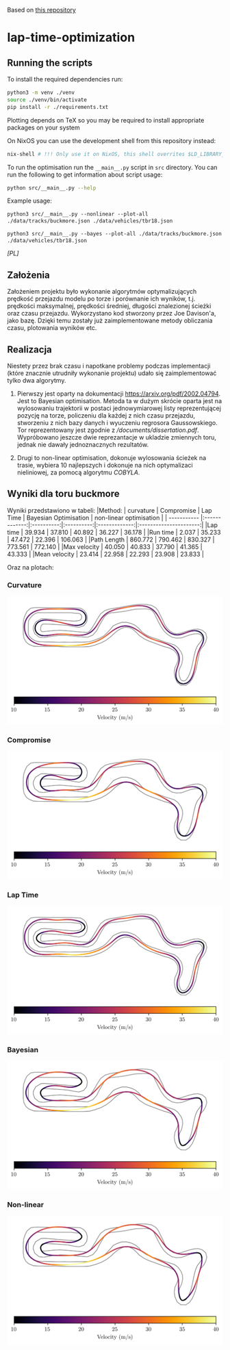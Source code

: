 Based on [this repository](https://github.com/joedavison17/dissertation/)
# lap-time-optimization

## Running the scripts
To install the required dependencies run:
```bash
python3 -m venv ./venv
source ./venv/bin/activate
pip install -r ./requirements.txt
```
Plotting depends on TeX so you may be required to install appropriate packages on your system

On NixOS you can use the development shell from this repository instead:
```bash
nix-shell # !!! Only use it on NixOS, this shell overrites $LD_LIBRARY_PATH which may break other systems
```

To run the optimisation run the `__main__.py` script in `src` directory. You can run the following to get information about script usage:
```bash
python src/__main__.py --help
```
Example usage:
```
python3 src/__main__.py --nonlinear --plot-all ./data/tracks/buckmore.json ./data/vehicles/tbr18.json
```
```
python3 src/__main__.py --bayes --plot-all ./data/tracks/buckmore.json ./data/vehicles/tbr18.json
```

*\[PL\]*
## Założenia

Założeniem projektu było wykonanie algorytmów optymalizujących prędkość przejazdu modelu po torze i porównanie ich wyników, t.j.
prędkości maksymalnej, prędkości średniej, długości znalezionej ścieżki oraz czasu przejazdu. Wykorzystano kod stworzony przez 
Joe Davison'a, jako bazę. Dzięki temu zostały już zaimplementowane metody obliczania czasu, plotowania wyników etc.  

## Realizacja

Niestety przez brak czasu i napotkane problemy podczas implementacji (które znacznie utrudniły wykonanie projektu)
udało się zaimplementować tylko dwa algorytmy.
1. Pierwszy jest oparty na dokumentacji https://arxiv.org/pdf/2002.04794. 
Jest to Bayesian optimisation. 
Metoda ta w dużym skrócie oparta jest na wylosowaniu trajektorii w postaci jednowymiarowej listy reprezentującej pozycję na torze, 
policzeniu dla każdej z nich czasu przejazdu, stworzeniu z nich bazy danych i
wyuczeniu regrosora Gaussowskiego. Tor reprezentowany jest zgodnie z */documents/dissertation.pdf*. 
Wypróbowano jeszcze dwie reprezantacje w ukladzie zmiennych toru, jednak nie dawały jednoznacznych rezultatów. 

2. Drugi to non-linear optimisation, dokonuje wylosowania ścieżek na trasie, wybiera 10 najlepszych i dokonuje na nich optymalizaci nieliniowej, 
za pomocą algorytmu *COBYLA*. 

## Wyniki dla toru buckmore
Wyniki przedstawiono w tabeli: 
|Method:       |   curvature   | Compromise | Lap Time | Bayesian Optimisation |  non-linear optimisation |
| ----------- |:-------------:|:----------:|:----------:|:-------------:|:----------------------:|
|Lap time      |     39.934    |   37.810  |   40.892    |     36.227    |           36.178      |
|Run time      |     2.037     |   35.233  |   47.472    |     22.396    |           106.063     |
|Path Length   |     860.772   |   790.462 |   830.327   |     773.561   |           772.140     |
|Max velocity  |     40.050    |   40.833  |   37.790    |     41.365    |           43.333      |
|Mean velocity |     23.414    |   22.958  |   22.293    |     23.908    |           23.833      |


Oraz na plotach:
### Curvature
![curvature](./data/plots/buckmore/curvature/trajectory.png)
### Compromise
![compromise](./data/plots/buckmore/compromise/trajectory.png)
### Lap Time
![laptime](./data/plots/buckmore/laptime/trajectory.png)
### Bayesian
![bayesian](./data/plots/buckmore/bayesian/trajectory.png)
### Non-linear
![nonlinear](./data/plots/buckmore/nonlinear/trajectory.png)

